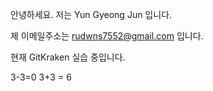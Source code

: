 안녕하세요. 저는 Yun Gyeong Jun 입니다.

제 이메일주소는 rudwns7552@gmail.com 입니다.

현재 GitKraken 실습 중입니다.


3-3=0
3+3 = 6
